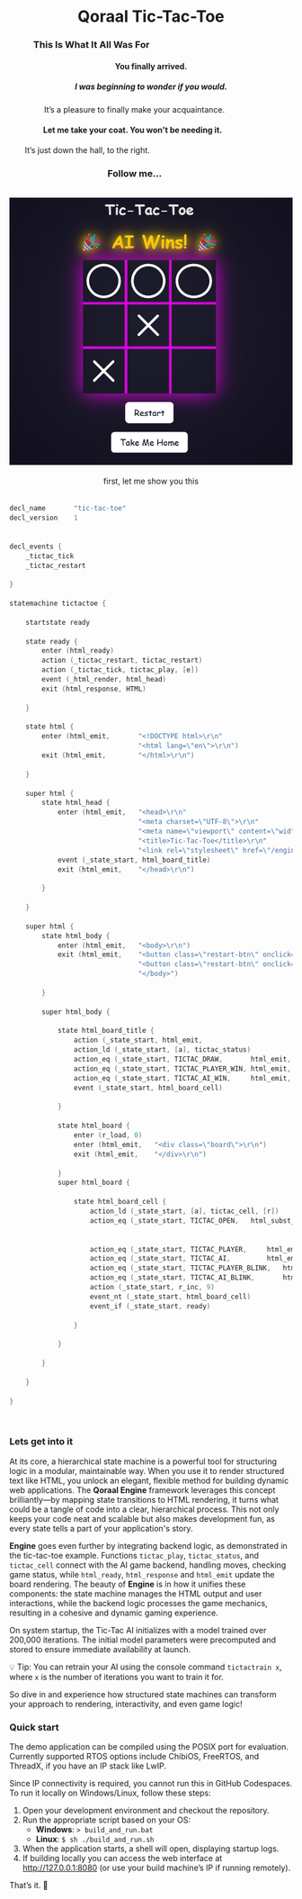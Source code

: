 <div align="center">

# Qoraal Tic-Tac-Toe

<div align="left">


### &nbsp;&nbsp;&nbsp;&nbsp;&nbsp;&nbsp;&nbsp;&nbsp;&nbsp;&nbsp;&nbsp;This Is What It All Was For

<div align="center">

#### __You finally arrived.__

##### I was beginning to wonder if you would.  
It’s a pleasure to finally make your acquaintance.&nbsp;&nbsp;&nbsp;&nbsp;&nbsp;&nbsp;&nbsp;&nbsp;&nbsp;&nbsp;&nbsp;&nbsp;&nbsp;&nbsp;&nbsp;

</div>

<div align="right">

#### Let me take your coat. You won't be needing it. &nbsp;&nbsp;&nbsp;&nbsp;&nbsp;&nbsp;&nbsp;&nbsp;&nbsp;&nbsp;&nbsp;&nbsp;&nbsp;&nbsp;&nbsp;&nbsp;&nbsp;&nbsp;&nbsp;&nbsp;&nbsp;&nbsp;&nbsp;&nbsp;&nbsp;&nbsp;&nbsp;&nbsp;&nbsp;&nbsp;&nbsp;&nbsp;&nbsp;&nbsp;&nbsp;&nbsp;&nbsp;

</div>

&nbsp;&nbsp;&nbsp;&nbsp;&nbsp;&nbsp; It’s just down the hall, to the right.

<div align="center">


### Follow me...&nbsp;&nbsp;&nbsp;&nbsp;&nbsp;&nbsp;&nbsp;&nbsp;&nbsp;&nbsp;&nbsp;&nbsp;&nbsp;&nbsp;&nbsp;

<br>

</div>

<div align="center">
  <img src="tictactoe.png" alt="Welcome" />
</div>
<br>
<div align="center">
first, let me show you this
<br>
<br>
<div align="left">


```cpp
decl_name       "tic-tac-toe"
decl_version    1


decl_events {
    _tictac_tick
    _tictac_restart
    
}

statemachine tictactoe {

    startstate ready

    state ready {
        enter (html_ready)
        action (_tictac_restart, tictac_restart)
        action (_tictac_tick, tictac_play, [e])
        event (_html_render, html_head)
        exit (html_response, HTML)

    }

    state html {
        enter (html_emit,       "<!DOCTYPE html>\r\n"
                                "<html lang=\"en\">\r\n")
        exit (html_emit,        "</html>\r\n")

    }

    super html {
        state html_head {
            enter (html_emit,   "<head>\r\n"
                                "<meta charset=\"UTF-8\">\r\n"
                                "<meta name=\"viewport\" content=\"width=device-width, initial-scale=1.0\">\r\n"
                                "<title>Tic-Tac-Toe</title>\r\n"
                                "<link rel=\"stylesheet\" href=\"/engine/tictaccss\">\r\n")
            event (_state_start, html_board_title)
            exit (html_emit,    "</head>\r\n")

        }
        
    }

    super html {
        state html_body {
            enter (html_emit,   "<body>\r\n")
            exit (html_emit,    "<button class=\"restart-btn\" onclick=\"window.location.href='/engine/tictactoe/[_tictac_restart]'\">Restart</button>\r\n"
                                "<button class=\"restart-btn\" onclick=\"window.location.href='/index'\">Take Me Home</button>"
                                "</body>")

        }

        super html_body {

            state html_board_title {
                action (_state_start, html_emit,                        "<h1>Tic-Tac-Toe</h1>\r\n")
                action_ld (_state_start, [a], tictac_status)
                action_eq (_state_start, TICTAC_DRAW,       html_emit,  "<div id=\"winner-message\" class=\"winner\"> Draw </div>\r\n\r\n")
                action_eq (_state_start, TICTAC_PLAYER_WIN, html_emit,  "<div id=\"winner-message\" class=\"winner\"> 👑 Player Wins! 👑 </div>\r\n")
                action_eq (_state_start, TICTAC_AI_WIN,     html_emit,  "<div id=\"winner-message\" class=\"winner\"> 🎉 AI Wins! 🎉 </div>\r\n")
                event (_state_start, html_board_cell)

            }
           
            state html_board {
                enter (r_load, 0)
                enter (html_emit,   "<div class=\"board\">\r\n")
                exit (html_emit,    "</div>\r\n")

            }
            super html_board {

                state html_board_cell {
                    action_ld (_state_start, [a], tictac_cell, [r])
                    action_eq (_state_start, TICTAC_OPEN,   html_subst_emit,"<div class=\"cell\">"
                                                                            "<a href=\"/engine/tictactoe/[_tictac_tick]/[r]\" "
                                                                            "class=\"invisible-link\"></a></div>\r\n")
                    action_eq (_state_start, TICTAC_PLAYER,     html_emit,  "<div class=\"cell x\"></div>\r\n")
                    action_eq (_state_start, TICTAC_AI,         html_emit,  "<div class=\"cell o\"></div>\r\n")
                    action_eq (_state_start, TICTAC_PLAYER_BLINK,   html_emit,  "<div class=\"cell x blink\"></div>\r\n")
                    action_eq (_state_start, TICTAC_AI_BLINK,       html_emit,  "<div class=\"cell o blink\"></div>\r\n")
                    action (_state_start, r_inc, 9)
                    event_nt (_state_start, html_board_cell)
                    event_if (_state_start, ready)

                }

            } 

        }

    }

}
```
<br>

### Lets get into it
At its core, a hierarchical state machine is a powerful tool for structuring logic in a modular, maintainable way. When you use it to render structured text like HTML, you unlock an elegant, flexible method for building dynamic web applications. 
The __Qoraal Engine__ framework leverages this concept brilliantly—by mapping state transitions to HTML rendering, it turns what could be a tangle of code into a clear, hierarchical process. This not only keeps your code neat and scalable but also makes development fun, as every state tells a part of your application's story.

__Engine__ goes even further by integrating backend logic, as demonstrated in the tic-tac-toe example. Functions `tictac_play`, `tictac_status`, and `tictac_cell` connect with the AI game backend, handling moves, checking game status, while `html_ready`, `html_response` and `html_emit` update the board rendering. The beauty of __Engine__ is in how it unifies these components: the state machine manages the HTML output and user interactions, while the backend logic processes the game mechanics, resulting in a cohesive and dynamic gaming experience.

On system startup, the Tic-Tac AI initializes with a model trained over 200,000 iterations. The initial model parameters were precomputed and stored to ensure immediate availability at launch.

:bulb: Tip: You can retrain your AI using the console command `tictactrain x`, where `x` is the number of iterations you want to train it for.

So dive in and experience how structured state machines can transform your approach to rendering, interactivity, and even game logic!

### Quick start
The demo application can be compiled using the POSIX port for evaluation. 
Currently supported RTOS options include ChibiOS, FreeRTOS, and ThreadX, if you have an IP stack like LwIP.

Since IP connectivity is required, you cannot run this in GitHub Codespaces.
To run it locally on Windows/Linux, follow these steps:

1. Open your development environment and checkout the repository.
2. Run the appropriate script based on your OS:
    - **Windows**: `> build_and_run.bat`
    - **Linux**: `$ sh ./build_and_run.sh`
3. When the application starts, a shell will open, displaying startup logs.
4. If building locally you can access the web interface at http://127.0.0.1:8080 (or use your build machine’s IP if running remotely).

That’s it. 🚀

